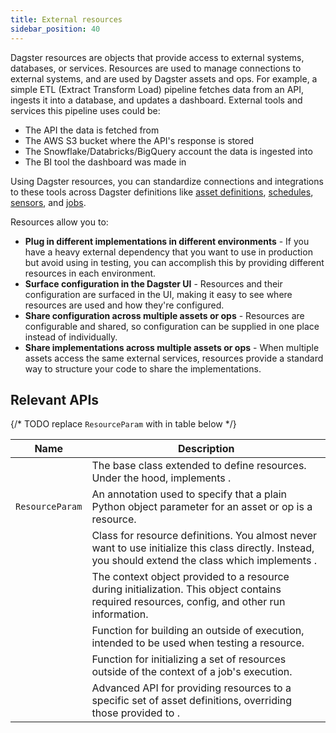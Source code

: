 ```yaml
---
title: External resources
sidebar_position: 40
---
```


Dagster resources are objects that provide access to external systems, databases, or services. Resources are used to manage connections to external systems, and are used by Dagster assets and ops. For example, a simple ETL (Extract Transform Load) pipeline fetches data from an API, ingests it into a database, and updates a dashboard. External tools and services this pipeline uses could be:

- The API the data is fetched from
- The AWS S3 bucket where the API's response is stored
- The Snowflake/Databricks/BigQuery account the data is ingested into
- The BI tool the dashboard was made in

Using Dagster resources, you can standardize connections and integrations to these tools across Dagster definitions like [asset definitions](https://docs.dagster.io/guides/build/assets), [schedules](https://docs.dagster.io/guides/automate/schedules), [sensors](https://docs.dagster.io/guides/automate/sensors), and [jobs](/guides/build/jobs/).

Resources allow you to:

- **Plug in different implementations in different environments** - If you have a heavy external dependency that you want to use in production but avoid using in testing, you can accomplish this by providing different resources in each environment.
- **Surface configuration in the Dagster UI** - Resources and their configuration are surfaced in the UI, making it easy to see where resources are used and how they're configured.
- **Share configuration across multiple assets or ops** - Resources are configurable and shared, so configuration can be supplied in one place instead of individually.
- **Share implementations across multiple assets or ops** - When multiple assets access the same external services, resources provide a standard way to structure your code to share the implementations.

## Relevant APIs

{/* TODO replace `ResourceParam` with <PyObject section="resources" module="dagster" object="ResourceParam"/> in table below  */}

| Name                                             | Description                                                                                                                                                                                                                             |
| ------------------------------------------------ | --------------------------------------------------------------------------------------------------------------------------------------------------------------------------------------------------------------------------------------- |
| <PyObject section="resources" module="dagster" object="ConfigurableResource"/>        | The base class extended to define resources. Under the hood, implements <PyObject section="resources" object="ResourceDefinition" />.                                                                                                                       |
| `ResourceParam`               | An annotation used to specify that a plain Python object parameter for an asset or op is a resource.                                                                                                                                    |
| <PyObject section="resources" module="dagster" object="ResourceDefinition" />         | Class for resource definitions. You almost never want to use initialize this class directly. Instead, you should extend the <PyObject section="resources" object="ConfigurableResource" /> class which implements <PyObject section="resources" object="ResourceDefinition" />. |
| <PyObject section="resources" module="dagster" object="InitResourceContext"/>         | The context object provided to a resource during initialization. This object contains required resources, config, and other run information.                                                                                            |
| <PyObject section="resources" module="dagster" object="build_init_resource_context"/> | Function for building an <PyObject section="resources" object="InitResourceContext"/> outside of execution, intended to be used when testing a resource.                                                                                                    |
| <PyObject section="resources" module="dagster" object="build_resources"/>             | Function for initializing a set of resources outside of the context of a job's execution.                                                                                                                                               |
| <PyObject section="resources" module="dagster" object="with_resources"/>              | Advanced API for providing resources to a specific set of asset definitions, overriding those provided to <PyObject section="definitions" object="Definitions"/>.

